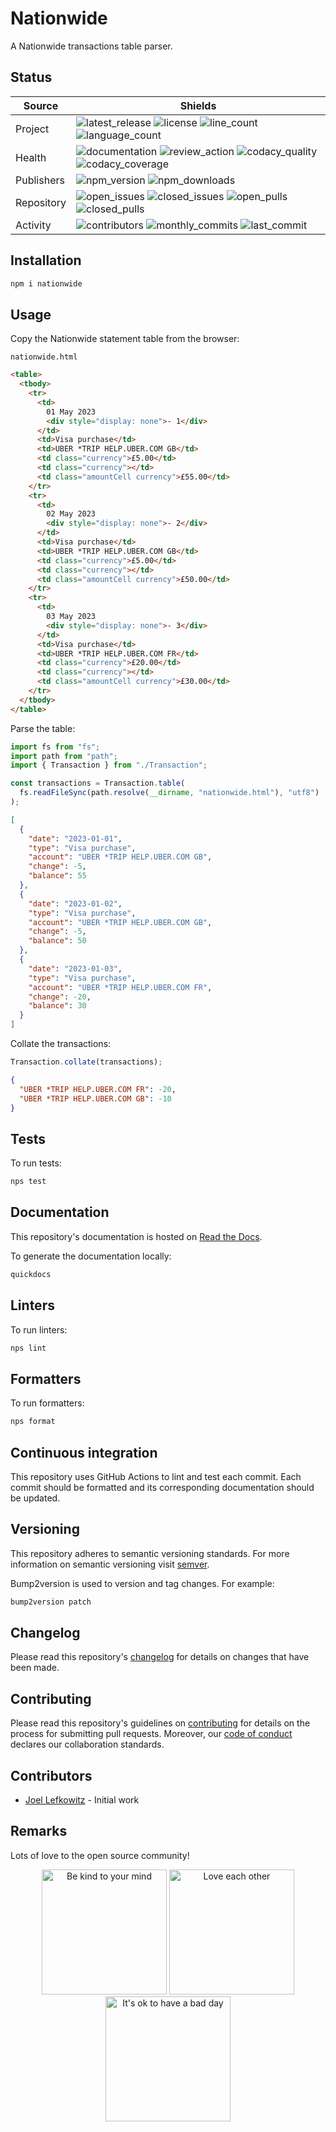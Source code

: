 # Nationwide

A Nationwide transactions table parser.

## Status

| Source     | Shields                                                                |
| ---------- | ---------------------------------------------------------------------- |
| Project    | ![latest_release] ![license] ![line_count] ![language_count]           |
| Health     | ![documentation] ![review_action] ![codacy_quality] ![codacy_coverage] |
| Publishers | ![npm_version] ![npm_downloads]                                        |
| Repository | ![open_issues] ![closed_issues] ![open_pulls] ![closed_pulls]          |
| Activity   | ![contributors] ![monthly_commits] ![last_commit]                      |

## Installation

```bash
npm i nationwide
```

## Usage

Copy the Nationwide statement table  from the browser:

`nationwide.html`

```html
<table>
  <tbody>
    <tr>
      <td>
        01 May 2023
        <div style="display: none">- 1</div>
      </td>
      <td>Visa purchase</td>
      <td>UBER *TRIP HELP.UBER.COM GB</td>
      <td class="currency">£5.00</td>
      <td class="currency"></td>
      <td class="amountCell currency">£55.00</td>
    </tr>
    <tr>
      <td>
        02 May 2023
        <div style="display: none">- 2</div>
      </td>
      <td>Visa purchase</td>
      <td>UBER *TRIP HELP.UBER.COM GB</td>
      <td class="currency">£5.00</td>
      <td class="currency"></td>
      <td class="amountCell currency">£50.00</td>
    </tr>
    <tr>
      <td>
        03 May 2023
        <div style="display: none">- 3</div>
      </td>
      <td>Visa purchase</td>
      <td>UBER *TRIP HELP.UBER.COM FR</td>
      <td class="currency">£20.00</td>
      <td class="currency"></td>
      <td class="amountCell currency">£30.00</td>
    </tr>
  </tbody>
</table>
```

Parse the table:

```ts
import fs from "fs";
import path from "path";
import { Transaction } from "./Transaction";

const transactions = Transaction.table(
  fs.readFileSync(path.resolve(__dirname, "nationwide.html"), "utf8")
);
```

```json
[
  {
    "date": "2023-01-01",
    "type": "Visa purchase",
    "account": "UBER *TRIP HELP.UBER.COM GB",
    "change": -5,
    "balance": 55
  },
  {
    "date": "2023-01-02",
    "type": "Visa purchase",
    "account": "UBER *TRIP HELP.UBER.COM GB",
    "change": -5,
    "balance": 50
  },
  {
    "date": "2023-01-03",
    "type": "Visa purchase",
    "account": "UBER *TRIP HELP.UBER.COM FR",
    "change": -20,
    "balance": 30
  }
]
```

Collate the transactions:

```ts
Transaction.collate(transactions);
```

```json
{
  "UBER *TRIP HELP.UBER.COM FR": -20,
  "UBER *TRIP HELP.UBER.COM GB": -10
}
```

## Tests

To run tests:

```bash
nps test
```

## Documentation

This repository's documentation is hosted on [Read the Docs](https://nationwide.readthedocs.io/en/latest).

To generate the documentation locally:

```bash
quickdocs
```

## Linters

To run linters:

```bash
nps lint
```

## Formatters

To run formatters:

```bash
nps format
```

## Continuous integration

This repository uses GitHub Actions to lint and test each commit. Each commit should be formatted and its corresponding documentation should be updated.

## Versioning

This repository adheres to semantic versioning standards. For more information on semantic versioning visit [semver](https://semver.org).

Bump2version is used to version and tag changes. For example:

```bash
bump2version patch
```

## Changelog

Please read this repository's [changelog](CHANGELOG.md) for details on changes that have been made.

## Contributing

Please read this repository's guidelines on [contributing](CONTRIBUTING.md) for details on the process for submitting pull requests. Moreover, our [code of conduct](CODE_OF_CONDUCT.md) declares our collaboration standards.

## Contributors

- [Joel Lefkowitz](https://github.com/joellefkowitz) - Initial work

## Remarks

Lots of love to the open source community!

<p align='center'>
    <img width=200 height=200 src='https://media.giphy.com/media/osAcIGTSyeovPq6Xph/giphy.gif' alt='Be kind to your mind' />
    <img width=200 height=200 src='https://media.giphy.com/media/KEAAbQ5clGWJwuJuZB/giphy.gif' alt='Love each other' />
    <img width=200 height=200 src='https://media.giphy.com/media/WRWykrFkxJA6JJuTvc/giphy.gif' alt="It's ok to have a bad day" />
</p>

[latest_release]: https://img.shields.io/github/v/tag/joellefkowitz/nationwide "Latest release"
[license]: https://img.shields.io/github/license/joellefkowitz/nationwide "License"
[line_count]: https://img.shields.io/tokei/lines/github/joellefkowitz/nationwide "Line count"
[language_count]: https://img.shields.io/github/languages/count/joellefkowitz/nationwide "Language count"
[documentation]: https://img.shields.io/readthedocs/nationwide "Documentation"
[review_action]: https://img.shields.io/github/actions/workflow/status/JoelLefkowitz/nationwide/review.yml "Review action"
[codacy_quality]: https://img.shields.io/codacy/grade/8fb4d0f0694748c188e083f00ae4ff9f "Codacy quality"
[codacy_coverage]: https://img.shields.io/codacy/coverage/8fb4d0f0694748c188e083f00ae4ff9f "Codacy coverage"
[npm_version]: https://img.shields.io/npm/v/nationwide "NPM Version"
[npm_downloads]: https://img.shields.io/npm/dw/nationwide "NPM Downloads"
[open_issues]: https://img.shields.io/github/issues/joellefkowitz/nationwide "Open issues"
[closed_issues]: https://img.shields.io/github/issues-closed/joellefkowitz/nationwide "Closed issues"
[open_pulls]: https://img.shields.io/github/issues-pr/joellefkowitz/nationwide "Open pull requests"
[closed_pulls]: https://img.shields.io/github/issues-pr-closed/joellefkowitz/nationwide "Closed pull requests"
[contributors]: https://img.shields.io/github/contributors/joellefkowitz/nationwide "Contributors"
[monthly_commits]: https://img.shields.io/github/commit-activity/m/joellefkowitz/nationwide "Monthly commits"
[last_commit]: https://img.shields.io/github/last-commit/joellefkowitz/nationwide "Last commit"
